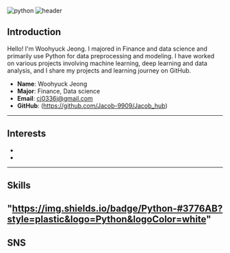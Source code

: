 ![python](https://github.com/Jacob-9909/Jacob_hub/assets/137075988/51da7c88-61cc-441e-84d2-b6864c5e0be3)
![header](https://capsule-render.vercel.app/api?type=transparent&color=timeAuto&height=300&section=header&text=Welcome&desc=Jacob`s%20Github%20Profile&fontSize=90&descSize=20&descAlign=70&descAlignY=70)

## Introduction

Hello! I'm Woohyuck Jeong. I majored in Finance and data science and primarily use Python for data preprocessing and modeling. I have worked on various projects involving machine learning, deep learning and data analysis, and I share my projects and learning journey on GitHub.

- **Name**: Woohyuck Jeong
- **Major**: Finance, Data science
- **Email**: cj0336j@gmail.com
- **GitHub**: (https://github.com/Jacob-9909/Jacob_hub)

---
## Interests

-
-

---

## Skills
"https://img.shields.io/badge/Python-#3776AB?style=plastic&logo=Python&logoColor=white"
---
## SNS


